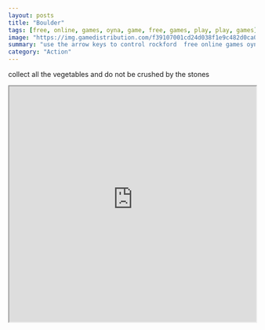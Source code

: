 ```yaml
---
layout: posts
title: "Boulder"
tags: [free, online, games, oyna, game, free, games, play, play, games]
image: "https://img.gamedistribution.com/f39107001cd24d038f1e9c482d0ca06a.jpg"
summary: "use the arrow keys to control rockford  free online games oyna game free games play play games"
category: "Action"
---
```


collect all the vegetables and do not be crushed by the stones

<iframe width="100%" height="480px;" src="https://html5.gamedistribution.com/f39107001cd24d038f1e9c482d0ca06a/"></iframe>